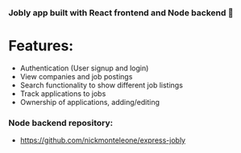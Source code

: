 ### Jobly app built with React frontend and Node backend 🔬

# Features:
- Authentication (User signup and login)
- View companies and job postings
- Search functionality to show different job listings
- Track applications to jobs
- Ownership of applications, adding/editing

### Node backend repository: 
- https://github.com/nickmonteleone/express-jobly
